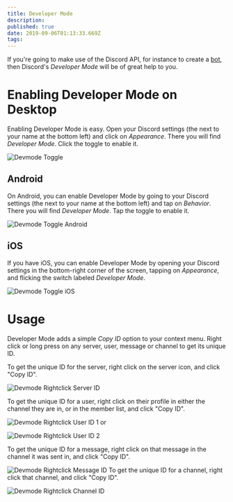```yaml
---
title: Developer Mode
description: 
published: true
date: 2019-09-06T01:13:33.669Z
tags: 
---
```


<!-- SUBTITLE: An in-depth documentation of Discord's Developer Mode-->

If you're going to make use of the Discord API, for instance to create a [bot](/bots), then Discord's *Developer Mode* will be of great help to you.

# Enabling Developer Mode on Desktop
Enabling Developer Mode is easy. Open your Discord settings (the <i class="icon-cog"></i> next to your name at the bottom left) and click on *Appearance*. There you will find *Developer Mode*. Click the toggle to enable it.

![Devmode Toggle](https://nobody-loves.me/i/isb4.png)

## Android

On Android, you can enable Developer Mode by going to your Discord settings (the <i class="icon-cog"></i> next to your name at the bottom left) and tap on *Behavior*. There you will find *Developer Mode*. Tap the toggle to enable it.

![Devmode Toggle Android](https://raw.githubusercontent.com/DiscordiaWiki/wiki/master/uploads/developer-mode/devmode-toggle-android.png)

## iOS

If you have iOS, you can enable Developer Mode by opening your Discord settings <i class="icon-cog"></i> in the bottom-right corner of the screen, tapping on *Appearance*, and flicking the switch labeled *Developer Mode*.

![Devmode Toggle iOS](https://cdn.discordapp.com/attachments/617186004327071776/617194493640179732/iOS-DEV-MODE-TOGGLE.png)

# Usage
Developer Mode adds a simple *Copy ID* option to your context menu. Right click or long press on any server, user, message or channel to get its unique ID.

To get the unique ID for the server, right click on the server icon, and click "Copy ID".

![Devmode Rightclick Server ID](https://nobody-loves.me/i/196u.png)

To get the unique ID for a user, right click on their profile in either the channel they are in, or in the member list, and click "Copy ID".

![Devmode Rightclick User ID 1](https://nobody-loves.me/i/n91v.png)
or 

![Devmode Rightclick User ID 2](https://nobody-loves.me/i/sshz.png)

To get the unique ID for a message, right click on that message in the channel it was sent in, and click "Copy ID".

![Devmode Rightclick Message ID](https://nobody-loves.me/i/ubjg.png)
To get the unique ID for a channel, right click that channel, and click "Copy ID". 

![Devmode Rightclick Channel ID](https://nobody-loves.me/i/zjuw.png)